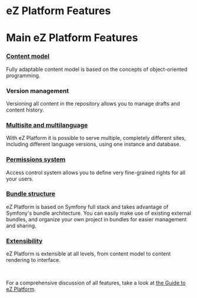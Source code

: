 # eZ Platform Features

# Main eZ Platform Features

### [Content model](Content_Model:_Content_is_King!)

Fully adaptable content model is based on the concepts of object-oriented programming.

### Version management

Versioning all content in the repository allows you to manage drafts and content history.

### [Multisite and multilanguage](Multisite)

With eZ Platform it is possible to serve multiple, completely different sites, including different language versions, using one instance and database.

### [Permissions system](https://doc.ez.no/display/DEVELOPER/Repository#Repository-Permissions)

Access control system allows you to define very fine-grained rights for all your users.

### [Bundle structure](Bundles)

eZ Platform is based on Symfony full stack and takes advantage of Symfony's bundle architecture. You can easily make use of existing external bundles, and organize your own project in bundles for easier management and sharing.

### [Extensibility](Extending_eZ_Platform)

eZ Platform is extensible at all levels, from content model to content rendering to interface.

 

For a comprehensive discussion of all features, take a look at [the Guide to eZ Platform](The_Complete_Guide_to_eZ_Platform).


